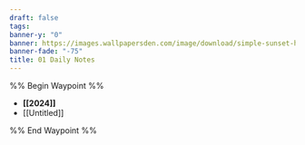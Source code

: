 ```yaml
---
draft: false
tags:
banner-y: "0"
banner: https://images.wallpapersden.com/image/download/simple-sunset-hd-digital_bG1paWeUmZqaraWkpJRobWllrWdma2U.jpg
banner-fade: "-75"
title: 01 Daily Notes
---
```

%% Begin Waypoint %%
- **[[2024]]**
- [[Untitled]]

%% End Waypoint %%